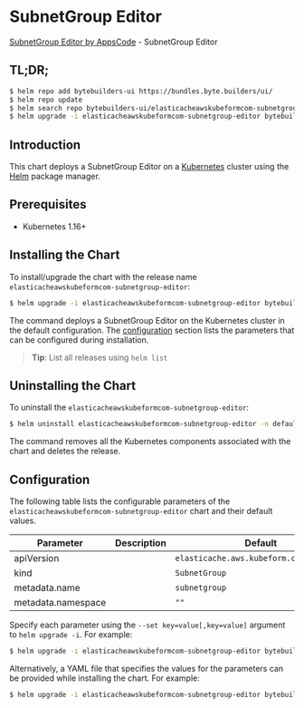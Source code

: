 # SubnetGroup Editor

[SubnetGroup Editor by AppsCode](https://byte.builders) - SubnetGroup Editor

## TL;DR;

```bash
$ helm repo add bytebuilders-ui https://bundles.byte.builders/ui/
$ helm repo update
$ helm search repo bytebuilders-ui/elasticacheawskubeformcom-subnetgroup-editor --version=v0.4.17
$ helm upgrade -i elasticacheawskubeformcom-subnetgroup-editor bytebuilders-ui/elasticacheawskubeformcom-subnetgroup-editor -n default --create-namespace --version=v0.4.17
```

## Introduction

This chart deploys a SubnetGroup Editor on a [Kubernetes](http://kubernetes.io) cluster using the [Helm](https://helm.sh) package manager.

## Prerequisites

- Kubernetes 1.16+

## Installing the Chart

To install/upgrade the chart with the release name `elasticacheawskubeformcom-subnetgroup-editor`:

```bash
$ helm upgrade -i elasticacheawskubeformcom-subnetgroup-editor bytebuilders-ui/elasticacheawskubeformcom-subnetgroup-editor -n default --create-namespace --version=v0.4.17
```

The command deploys a SubnetGroup Editor on the Kubernetes cluster in the default configuration. The [configuration](#configuration) section lists the parameters that can be configured during installation.

> **Tip**: List all releases using `helm list`

## Uninstalling the Chart

To uninstall the `elasticacheawskubeformcom-subnetgroup-editor`:

```bash
$ helm uninstall elasticacheawskubeformcom-subnetgroup-editor -n default
```

The command removes all the Kubernetes components associated with the chart and deletes the release.

## Configuration

The following table lists the configurable parameters of the `elasticacheawskubeformcom-subnetgroup-editor` chart and their default values.

|     Parameter      | Description |                      Default                       |
|--------------------|-------------|----------------------------------------------------|
| apiVersion         |             | <code>elasticache.aws.kubeform.com/v1alpha1</code> |
| kind               |             | <code>SubnetGroup</code>                           |
| metadata.name      |             | <code>subnetgroup</code>                           |
| metadata.namespace |             | <code>""</code>                                    |


Specify each parameter using the `--set key=value[,key=value]` argument to `helm upgrade -i`. For example:

```bash
$ helm upgrade -i elasticacheawskubeformcom-subnetgroup-editor bytebuilders-ui/elasticacheawskubeformcom-subnetgroup-editor -n default --create-namespace --version=v0.4.17 --set apiVersion=elasticache.aws.kubeform.com/v1alpha1
```

Alternatively, a YAML file that specifies the values for the parameters can be provided while
installing the chart. For example:

```bash
$ helm upgrade -i elasticacheawskubeformcom-subnetgroup-editor bytebuilders-ui/elasticacheawskubeformcom-subnetgroup-editor -n default --create-namespace --version=v0.4.17 --values values.yaml
```
